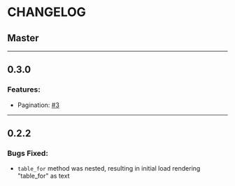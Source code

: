# CHANGELOG
## Master

---
## 0.3.0

### Features:
- Pagination: [#3](https://github.com/acroos/rails_table_for/issues/3)

---
## 0.2.2

### Bugs Fixed:
- `table_for` method was nested, resulting in initial load rendering "table_for" as text

